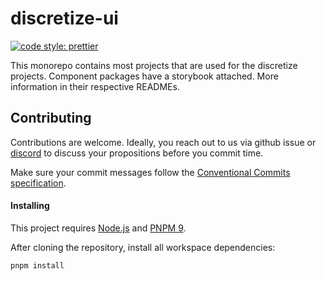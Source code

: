# discretize-ui

[![code style: prettier](https://img.shields.io/badge/code_style-prettier-ff69b4.svg)](https://github.com/prettier/prettier)

This monorepo contains most projects that are used for the discretize projects. Component packages have a storybook attached. More information in their respective READMEs.

## Contributing

Contributions are welcome. Ideally, you reach out to us via github issue or [discord](https://discretize.eu) to discuss your propositions before you commit time.

Make sure your commit messages follow the [Conventional Commits specification](https://www.conventionalcommits.org/en/v1.0.0/#summary).

#### Installing

This project requires [Node.js](https://nodejs.org/) and [PNPM 9](https://pnpm.io/).

After cloning the repository, install all workspace dependencies:

```sh
pnpm install
```
